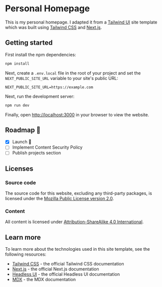 # Personal Homepage

This is my personal homepage. I adapted it from a [Tailwind UI](https://tailwindui.com) site template which was built using [Tailwind CSS](https://tailwindcss.com) and [Next.js](https://nextjs.org).

## Getting started

First install the npm dependencies:

```bash
npm install
```

Next, create a `.env.local` file in the root of your project and set the `NEXT_PUBLIC_SITE_URL` variable to your site's public URL:

```
NEXT_PUBLIC_SITE_URL=https://example.com
```

Next, run the development server:

```bash
npm run dev
```

Finally, open [http://localhost:3000](http://localhost:3000) in your browser to view the website.

## Roadmap 🚧

- [x] Launch 🚀
- [ ] Implement Content Security Policy
- [ ] Publish projects section

## Licenses

### Source code

The source code for this website, excluding any third-party packages, is licensed under the [Mozilla Public License version 2.0](https://www.mozilla.org/en-US/MPL/2.0/).

### Content

All content is licensed under [Attribution-ShareAlike 4.0 International](https://creativecommons.org/licenses/by-sa/4.0/).

## Learn more

To learn more about the technologies used in this site template, see the following resources:

- [Tailwind CSS](https://tailwindcss.com/docs) - the official Tailwind CSS documentation
- [Next.js](https://nextjs.org/docs) - the official Next.js documentation
- [Headless UI](https://headlessui.dev) - the official Headless UI documentation
- [MDX](https://mdxjs.com) - the MDX documentation

